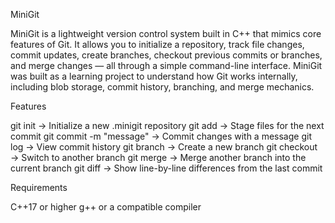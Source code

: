 MiniGit

MiniGit is a lightweight version control system built in C++ that mimics core features of Git. It allows you to initialize a repository, track file changes, commit updates, create branches, checkout previous commits or branches, and merge changes — all through a simple command-line interface.
MiniGit was built as a learning project to understand how Git works internally, including blob storage, commit history, branching, and merge mechanics.

Features

git init → Initialize a new .minigit repository
git add → Stage files for the next commit
git commit -m "message" → Commit changes with a message
git log → View commit history
git branch <name> → Create a new branch
git checkout <branch> → Switch to another branch
git merge <branch> → Merge another branch into the current branch
git diff <file> → Show line-by-line differences from the last commit

Requirements

C++17 or higher
g++ or a compatible compiler
